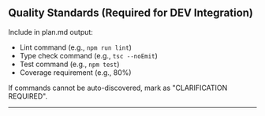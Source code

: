 ## Quality Standards (Required for DEV Integration)

Include in plan.md output:
- Lint command (e.g., `npm run lint`)
- Type check command (e.g., `tsc --noEmit`)
- Test command (e.g., `npm test`)
- Coverage requirement (e.g., 80%)

If commands cannot be auto-discovered, mark as "CLARIFICATION REQUIRED".

---
